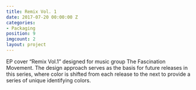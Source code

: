 ```yaml
---
title: Remix Vol. 1
date: 2017-07-20 00:00:00 Z
categories:
- Packaging
position: 9
imgcount: 2
layout: project
---
```


EP cover “Remix Vol.1” designed for music group The Fascination Movement. The design approach serves as the basis for future releases in this series, where color is shifted from each release to the next to provide a series of unique identifying colors.
